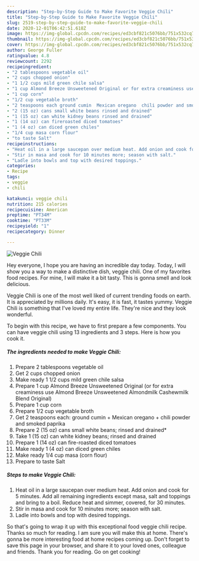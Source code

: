 ```yaml
---
description: "Step-by-Step Guide to Make Favorite Veggie Chili"
title: "Step-by-Step Guide to Make Favorite Veggie Chili"
slug: 2519-step-by-step-guide-to-make-favorite-veggie-chili
date: 2020-12-01T06:42:51.618Z
image: https://img-global.cpcdn.com/recipes/ed3cbf821c5076bb/751x532cq70/veggie-chili-recipe-main-photo.jpg
thumbnail: https://img-global.cpcdn.com/recipes/ed3cbf821c5076bb/751x532cq70/veggie-chili-recipe-main-photo.jpg
cover: https://img-global.cpcdn.com/recipes/ed3cbf821c5076bb/751x532cq70/veggie-chili-recipe-main-photo.jpg
author: George Fuller
ratingvalue: 4.8
reviewcount: 2292
recipeingredient:
- "2 tablespoons vegetable oil"
- "2 cups chopped onion"
- "1 1/2 cups mild green chile salsa"
- "1 cup Almond Breeze Unsweetened Original or for extra creaminess use Almond Breeze Unsweetened Almondmilk Cashewmilk Blend Original"
- "1 cup corn"
- "1/2 cup vegetable broth"
- "2 teaspoons each ground cumin  Mexican oregano  chili powder and smoked paprika"
- "2 (15 oz) cans small white beans rinsed and drained"
- "1 (15 oz) can white kidney beans rinsed and drained"
- "1 (14 oz) can fireroasted diced tomatoes"
- "1 (4 oz) can diced green chiles"
- "1/4 cup masa corn flour"
- "to taste Salt"
recipeinstructions:
- "Heat oil in a large saucepan over medium heat. Add onion and cook for 5 minutes. Add all remaining ingredients except masa, salt and toppings and bring to a boil. Reduce heat and simmer, covered, for 30 minutes."
- "Stir in masa and cook for 10 minutes more; season with salt."
- "Ladle into bowls and top with desired toppings."
categories:
- Recipe
tags:
- veggie
- chili

katakunci: veggie chili 
nutrition: 215 calories
recipecuisine: American
preptime: "PT34M"
cooktime: "PT33M"
recipeyield: "1"
recipecategory: Dinner

---
```



![Veggie Chili](https://img-global.cpcdn.com/recipes/ed3cbf821c5076bb/751x532cq70/veggie-chili-recipe-main-photo.jpg)

Hey everyone, I hope you are having an incredible day today. Today, I will show you a way to make a distinctive dish, veggie chili. One of my favorites food recipes. For mine, I will make it a bit tasty. This is gonna smell and look delicious.

Veggie Chili is one of the most well liked of current trending foods on earth. It is appreciated by millions daily. It's easy, it is fast, it tastes yummy. Veggie Chili is something that I've loved my entire life. They're nice and they look wonderful.




To begin with this recipe, we have to first prepare a few components. You can have veggie chili using 13 ingredients and 3 steps. Here is how you cook it.

<!--inarticleads1-->

##### The ingredients needed to make Veggie Chili:

1. Prepare 2 tablespoons vegetable oil
1. Get 2 cups chopped onion
1. Make ready 1 1/2 cups mild green chile salsa
1. Prepare 1 cup Almond Breeze Unsweetened Original (or for extra creaminess use Almond Breeze Unsweetened Almondmilk Cashewmilk Blend Original)
1. Prepare 1 cup corn
1. Prepare 1/2 cup vegetable broth
1. Get 2 teaspoons each: ground cumin + Mexican oregano + chili powder and smoked paprika
1. Prepare 2 (15 oz) cans small white beans; rinsed and drained*
1. Take 1 (15 oz) can white kidney beans; rinsed and drained
1. Prepare 1 (14 oz) can fire-roasted diced tomatoes
1. Make ready 1 (4 oz) can diced green chiles
1. Make ready 1/4 cup masa (corn flour)
1. Prepare to taste Salt




<!--inarticleads2-->

##### Steps to make Veggie Chili:

1. Heat oil in a large saucepan over medium heat. Add onion and cook for 5 minutes. Add all remaining ingredients except masa, salt and toppings and bring to a boil. Reduce heat and simmer, covered, for 30 minutes.
1. Stir in masa and cook for 10 minutes more; season with salt.
1. Ladle into bowls and top with desired toppings.




So that's going to wrap it up with this exceptional food veggie chili recipe. Thanks so much for reading. I am sure you will make this at home. There's gonna be more interesting food at home recipes coming up. Don't forget to save this page in your browser, and share it to your loved ones, colleague and friends. Thank you for reading. Go on get cooking!
